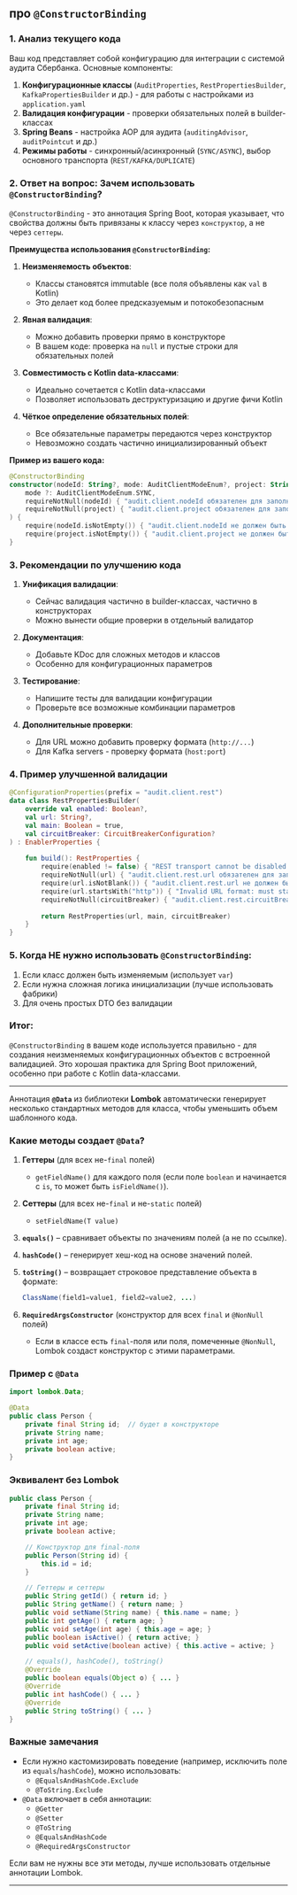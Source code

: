 ## про `@ConstructorBinding`

### 1. Анализ текущего кода

Ваш код представляет собой конфигурацию для интеграции с системой аудита Сбербанка. Основные компоненты:

1. **Конфигурационные классы** (`AuditProperties`, `RestPropertiesBuilder`, `KafkaPropertiesBuilder` и др.) - для работы с настройками из `application.yaml`
2. **Валидация конфигурации** - проверки обязательных полей в builder-классах
3. **Spring Beans** - настройка AOP для аудита (`auditingAdvisor`, `auditPointcut` и др.)
4. **Режимы работы** - синхронный/асинхронный (`SYNC/ASYNC`), выбор основного транспорта (`REST/KAFKA/DUPLICATE`)

### 2. Ответ на вопрос: Зачем использовать `@ConstructorBinding`?

`@ConstructorBinding` - это аннотация Spring Boot, которая указывает, что свойства должны быть привязаны к классу через `конструктор`, 
а не через `сеттеры`.

**Преимущества использования `@ConstructorBinding`:**

1. **Неизменяемость объектов**:
    - Классы становятся immutable (все поля объявлены как `val` в Kotlin)
    - Это делает код более предсказуемым и потокобезопасным

2. **Явная валидация**:
    - Можно добавить проверки прямо в конструкторе
    - В вашем коде: проверка на `null` и пустые строки для обязательных полей

3. **Совместимость с Kotlin data-классами**:
    - Идеально сочетается с Kotlin data-классами
    - Позволяет использовать деструктуризацию и другие фичи Kotlin

4. **Чёткое определение обязательных полей**:
    - Все обязательные параметры передаются через конструктор
    - Невозможно создать частично инициализированный объект

**Пример из вашего кода:**
```kotlin
@ConstructorBinding
constructor(nodeId: String?, mode: AuditClientModeEnum?, project: String?) : this(
    mode ?: AuditClientModeEnum.SYNC,
    requireNotNull(nodeId) { "audit.client.nodeId обязателен для заполнения" },
    requireNotNull(project) { "audit.client.project обязателен для заполнения" }
) {
    require(nodeId.isNotEmpty()) { "audit.client.nodeId не должен быть пустым" }
    require(project.isNotEmpty()) { "audit.client.project не должен быть пустым" }
}
```

### 3. Рекомендации по улучшению кода

1. **Унификация валидации**:
    - Сейчас валидация частично в builder-классах, частично в конструкторах
    - Можно вынести общие проверки в отдельный валидатор

2. **Документация**:
    - Добавьте KDoc для сложных методов и классов
    - Особенно для конфигурационных параметров

3. **Тестирование**:
    - Напишите тесты для валидации конфигурации
    - Проверьте все возможные комбинации параметров

4. **Дополнительные проверки**:
    - Для URL можно добавить проверку формата (`http://...`)
    - Для Kafka servers - проверку формата (`host:port`)

### 4. Пример улучшенной валидации

```kotlin
@ConfigurationProperties(prefix = "audit.client.rest")
data class RestPropertiesBuilder(
    override val enabled: Boolean?,
    val url: String?,
    val main: Boolean = true,
    val circuitBreaker: CircuitBreakerConfiguration?
) : EnablerProperties {
    
    fun build(): RestProperties {
        require(enabled != false) { "REST transport cannot be disabled when used in main balancing group" }
        requireNotNull(url) { "audit.client.rest.url обязателен для заполнения" }
        require(url.isNotBlank()) { "audit.client.rest.url не должен быть пустым" }
        require(url.startsWith("http")) { "Invalid URL format: must start with http/https" }
        requireNotNull(circuitBreaker) { "audit.client.rest.circuitBreaker обязателен для заполнения" }
        
        return RestProperties(url, main, circuitBreaker)
    }
}
```

### 5. Когда НЕ нужно использовать `@ConstructorBinding`:

1. Если класс должен быть изменяемым (использует `var`)
2. Если нужна сложная логика инициализации (лучше использовать фабрики)
3. Для очень простых DTO без валидации

### Итог:

`@ConstructorBinding` в вашем коде используется правильно - для создания неизменяемых конфигурационных объектов с встроенной валидацией. 
Это хорошая практика для Spring Boot приложений, особенно при работе с Kotlin data-классами.

---

Аннотация **`@Data`** из библиотеки **Lombok** автоматически генерирует несколько стандартных методов для класса, чтобы уменьшить объем шаблонного кода.

### **Какие методы создает `@Data`?**
1. **Геттеры** (для всех не-`final` полей)
   - `getFieldName()` для каждого поля (если поле `boolean` и начинается с `is`, то может быть `isFieldName()`).

2. **Сеттеры** (для всех не-`final` и не-`static` полей)
   - `setFieldName(T value)`

3. **`equals()`** – сравнивает объекты по значениям полей (а не по ссылке).

4. **`hashCode()`** – генерирует хеш-код на основе значений полей.

5. **`toString()`** – возвращает строковое представление объекта в формате:
   ```java
   ClassName(field1=value1, field2=value2, ...)
   ```  

6. **`RequiredArgsConstructor`** (конструктор для всех `final` и `@NonNull` полей)
   - Если в классе есть `final`-поля или поля, помеченные `@NonNull`, Lombok создаст конструктор с этими параметрами.

### **Пример с `@Data`**
```java
import lombok.Data;

@Data
public class Person {
    private final String id;  // будет в конструкторе
    private String name;
    private int age;
    private boolean active;
}
```  

### **Эквивалент без Lombok**
```java
public class Person {
    private final String id;
    private String name;
    private int age;
    private boolean active;

    // Конструктор для final-поля
    public Person(String id) {
        this.id = id;
    }

    // Геттеры и сеттеры
    public String getId() { return id; }
    public String getName() { return name; }
    public void setName(String name) { this.name = name; }
    public int getAge() { return age; }
    public void setAge(int age) { this.age = age; }
    public boolean isActive() { return active; }
    public void setActive(boolean active) { this.active = active; }

    // equals(), hashCode(), toString()
    @Override
    public boolean equals(Object o) { ... }
    @Override
    public int hashCode() { ... }
    @Override
    public String toString() { ... }
}
```  

### **Важные замечания**
- Если нужно кастомизировать поведение (например, исключить поле из `equals`/`hashCode`), можно использовать:
   - `@EqualsAndHashCode.Exclude`
   - `@ToString.Exclude`
- `@Data` включает в себя аннотации:
   - `@Getter`
   - `@Setter`
   - `@ToString`
   - `@EqualsAndHashCode`
   - `@RequiredArgsConstructor`

Если вам не нужны все эти методы, лучше использовать отдельные аннотации Lombok.

---

